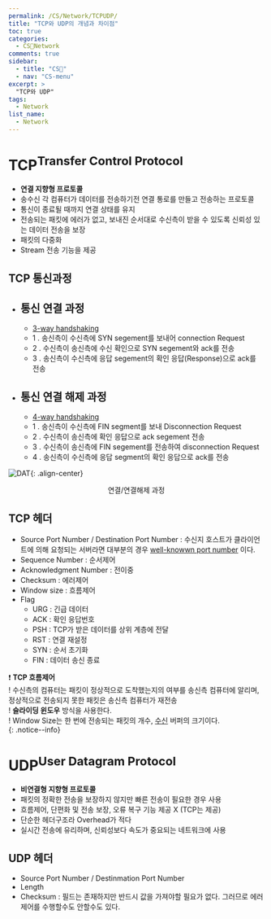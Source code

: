 ```yaml
---
permalink: /CS/Network/TCPUDP/
title: "TCP와 UDP의 개념과 차이점"
toc: true
categories:
  - CS🐰Network
comments: true
sidebar:
  - title: "CS🐰"
  - nav: "CS-menu"
excerpt: >
  "TCP와 UDP"
tags:
  - Network
list_name:
  - Network
---
```



# TCP<sup>Transfer Control Protocol</sup>
- **연결 지향형 프로토콜**
- 송수신 각 컴퓨터가 데이터를 전송하기전 연결 통로를 만들고 전송하는 프로토콜
- 통신이 종료될 때까지 연결 상태를 유지
- 전송되는 패킷에 에러가 없고, 보내진 순서대로 수신측이 받을 수 있도록 신뢰성 있는 데이터 전송을 보장
- 패킷의 다중화
- Stream 전송 기능을 제공
## TCP 통신과정
- ## 통신 연결 과정
  - <ins>3-way handshaking</ins>
  - 1 . 송신측이 수신측에 SYN segement를 보내어 connection Request
  - 2 . 수신측이 송신측에 수신 확인으로 SYN segement와 ack를 전송
  - 3 . 송신측이 수신측에 응답 segement의 확인 응답(Response)으로 ack를 전송
  
- ## 통신 연결 해제 과정
  - <ins>4-way handshaking</ins>
  - 1 . 송신측이 수신측에 FIN segment를 보내 Disconnection Request
  - 2 . 수신측이 송신측에 확인 응답으로 ack segement 전송
  - 3 . 수신측이 송신측에 FIN segement를 전송하여 disconnection Request
  - 4 . 송신측이 수신측에 응답 segment의 확인 응답으로 ack를 전송

![DAT]({{site.baseurl}}/assets/images/CS/handshaking.jpg){: .align-center}
<figcaption align="center">연결/연결해제 과정</figcaption>

## TCP 헤더
- Source Port Number / Destination Port Number : 수신지 호스트가 클라이언트에 의해 요청되는 서버라면 대부분의 경우 [well-knowwn port number](#) 이다.
- Sequence Number : 순서제어
- Acknowledgment Number : 전이중
- Checksum : 에러제어
- Window size : 흐름제어
- Flag
  - URG : 긴급 데이터
  - ACK : 확인 응답번호
  - PSH : TCP가 받은 데이터를 상위 계층에 전달
  - RST : 연결 재설정
  - SYN : 순서 초기화
  - FIN : 데이터 송신 종료

❗️ **TCP 흐름제어**  
    ! 수신측의 컴퓨터는 패킷이 정상적으로 도착했는지의 여부를 송신측 컴퓨터에 알리며, 정상적으로 전송되지 못한 패킷은 송신측 컴퓨터가 재전송  
    ! **슬라이딩 윈도우** 방식을 사용한다.  
    ! Window Size는 한 번에 전송되는 패킷의 개수, <ins>수신</ins> 버퍼의 크기이다.  
{: .notice--info}


# UDP<sup>User Datagram Protocol</sup>
- **비연결형 지향형 프로토콜**
- 패킷의 정확한 전송을 보장하지 않지만 빠른 전송이 필요한 경우 사용
- 흐름제어, 단편화 및 전송 보장, 오류 복구 기능 제공 X (TCP는 제공)
- 단순한 헤더구조라 Overhead가 적다
- 실시간 전송에 유리하며, 신뢰성보다 속도가 중요되는 네트워크에 사용

## UDP 헤더
- Source Port Number / Destinmation Port Number
- Length
- Checksum : 필드는 존재하지만 반드시 값을 가져야할 필요가 없다. 그러므로 에러제어를 수행할수도 안할수도 있다.
